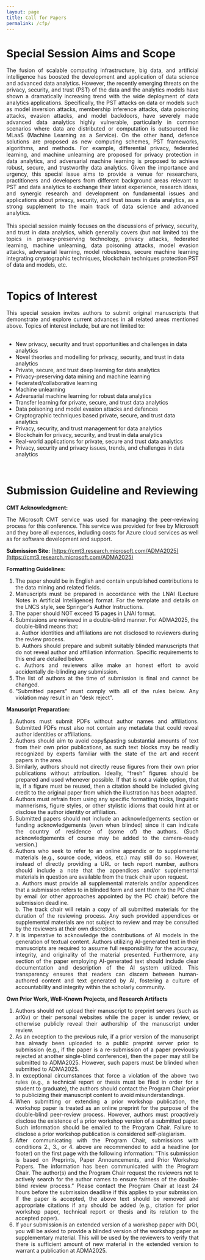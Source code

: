 ```yaml
---
layout: page
title: Call for Papers
permalink: /cfp/
---
```


# **Special Session Aims and Scope**

<div style="text-align: justify"> The fusion of scalable computing infrastructure, big data, and artificial intelligence has boosted the development and application of data science and advanced data analytics. However, the recently emerging threats on the privacy, security, and trust (PST) of the data and the analytics models have shown a dramatically increasing trend with the wide deployment of data analytics applications. Specifically, the PST attacks on data or models such as model inversion attacks, membership inference attacks, data poisoning attacks, evasion attacks, and model backdoors, have severely made advanced data analytics highly vulnerable, particularly in common scenarios where data are distributed or computation is outsourced like MLaaS (Machine Learning as a Service). On the other hand, defence solutions are proposed as new computing schemes, PST frameworks, algorithms, and methods. For example, differential privacy, federated learning, and machine unlearning are proposed for privacy protection in data analytics, and adversarial machine learning is proposed to achieve robust, secure, and trustworthy data analytics. Given the importance and urgency, this special issue aims to provide a venue for researchers, practitioners and developers from different background areas relevant to PST and data analytics to exchange their latest experience, research ideas, and synergic research and development on fundamental issues and applications about privacy, security, and trust issues in data analytics, as a strong supplement to the main track of data science and advanced analytics. </div> 

<br/>

<div style="text-align: justify"> This special session mainly focuses on the discussions of privacy, security, and trust in data analytics, which generally covers (but not limited to) the topics in privacy-preserving technology, privacy attacks, federated learning, machine unlearning, data poisoning attacks, model evasion attacks, adversarial learning, model robustness, secure machine learning integrating cryptographic techniques, blockchain techniques protection PST of data and models, etc.</div>

<br/>

# **Topics of Interest**

<div style="text-align: justify"> This special session invites authors to submit original manuscripts that demonstrate and explore current advances in all related areas mentioned above. Topics of interest include, but are not limited to: </div>

<br/>

- New privacy, security and trust opportunities and challenges in data analytics
- Novel theories and modelling for privacy, security, and trust in data analytics
- Private, secure, and trust deep learning for data analytics
- Privacy-preserving data mining and machine learning
- Federated/collaborative learning
- Machine unlearning
- Adversarial machine learning for robust data analytics
- Transfer learning for private, secure, and trust data analytics
- Data poisoning and model evasion attacks and defences
- Cryptographic techniques based private, secure, and trust data analytics
- Privacy, security, and trust management for data analytics
- Blockchain for privacy, security, and trust in data analytics
- Real-world applications for private, secure and trust data analytics
- Privacy, security and privacy issues, trends, and challenges in data analytics

<br/>

# **Submission Guideline and Reviewing**
**CMT Acknowledgment:** 
<div style="text-align: justify">  The Microsoft CMT service was used for managing the peer-reviewing process for this conference. This service was provided for free by Microsoft and they bore all expenses, including costs for Azure cloud services as well as for software development and support. </div>

**Submission Site:** 
[https://cmt3.research.microsoft.com/ADMA2025](https://cmt3.research.microsoft.com/ADMA2025)

<!-- - Step 1: Login and enter ADMA conference in EasyChair. Website: [https://easychair.org/conferences/?conf=ADMA2023](https://easychair.org/conferences/?conf=ADMA2023)
- Step 2: Select your role as "author". From the top menu, click the "New Submission" button, and then select "Special Session: Private, Secure, and Trust Data Analytics" to continue.
- Step 3: Enter your paper information and then use the "Submit" button at the bottom of the form. -->

**Formatting Guidelines:**
1. <div style="text-align: justify"> The paper should be in English and contain unpublished contributions to the data mining and related fields.</div>

2. <div style="text-align: justify"> Manuscripts must be prepared in accordance with the LNAI (Lecture Notes in Artificial Intelligence) format. For the template and details on the LNCS style, see Springer's Author Instructions.</div>

3. <div style="text-align: justify">The paper should NOT exceed 15 pages in LNAI format.</div>

4. <div style="text-align: justify">Submissions are reviewed in a double-blind manner. For ADMA2025, the double-blind means that:</div>

    <div style="text-align: justify"> a. Author identities and affiliations are not disclosed to reviewers during the review process.</div>

    <div style="text-align: justify"> b. Authors should prepare and submit suitably blinded manuscripts that do not reveal author and affiliation information. Specific requirements to this end are detailed below.</div>

    <div style="text-align: justify"> c. Authors and reviewers alike make an honest effort to avoid accidentally de-blinding any submission.</div>

5. <div style="text-align: justify">The list of authors at the time of submission is final and cannot be changed.</div>

6. <div style="text-align: justify">"Submitted papers" must comply with all of the rules below. Any violation may result in an "desk reject".</div>
<!-- - <div style="text-align: justify"> The length of each paper submitted should be no more than 10 pages, and formatted following the standard 2-column U.S. letter style of IEEE Conference template. See the <a href="https://www.ieee.org/conferences/publishing/templates.html">IEEE Proceedings Author Guidelines</a> for further information and instructions.</div>
- <div style="text-align: justify"> All submissions will be double-blind reviewed by the Program Committee on the basis of technical quality, relevance to the scope of the special session, originality, significance, and clarity. The names and affiliations of authors must not appear in the submissions, and bibliographic references must be adjusted to preserve author anonymity. Submissions failing to comply with paper formatting and authors anonymity will be rejected without reviews.</div>
- <div style="text-align: justify"> Authors are also encouraged to submit supplementary materials, i.e., providing the source code and data through a GitHub-like public repository to support the reproducibility of their research results.</div> -->
<!-- **Submission portal:** [https://cmt3.research.microsoft.com/ADMA2022](https://cmt3.research.microsoft.com/ADMA2022) -->

<!-- <div style="text-align: justify"> Special session papers strictly follow the same specifications, requirements, and policies as the main conference submissions in terms of paper formatting and length and important policies. Reviewing the submissions in each special session is coordinated by the special session organizers and is fully aligned to the main conference evaluation process. See [ADMA203 Important Policies](https://conferences.sigappfr.org/ADMA2023/cfp-for-special-sessions-track/) for more details. In particular: </div>

<br/> -->
**Manuscript Preparation:**
1. <div style="text-align: justify"> Authors must submit PDFs without author names and affiliations. Submitted PDFs must also not contain any metadata that could reveal author identities or affiliations.</div>

2. <div style="text-align: justify"> Authors should aim to avoid copy&pasting substantial amounts of text from their own prior publications, as such text blocks may be readily recognized by experts familiar with the state of the art and recent papers in the area.</div>

3. <div style="text-align: justify"> Similarly, authors should not directly reuse figures from their own prior publications without attribution. Ideally, “fresh” figures should be prepared and used whenever possible. If that is not a viable option, that is, if a figure must be reused, then a citation should be included giving credit to the original paper from which the illustration has been adapted.</div>

4. <div style="text-align: justify"> Authors must refrain from using any specific formatting tricks, linguistic mannerisms, figure styles, or other stylistic idioms that could hint at or disclose the author identity or affiliation.</div>

5. <div style="text-align: justify"> Submitted papers should not include an acknowledgements section or funding acknowledgements (even when blinded) since it can indicate the country of residence of (some of) the authors. (Such acknowledgements of course may be added to the camera-ready version.)</div>

6. <div style="text-align: justify"> Authors who seek to refer to an online appendix or to supplemental materials (e.g., source code, videos, etc.) may still do so. However, instead of directly providing a URL or tech report number, authors should include a note that the appendices and/or supplemental materials in question are available from the track chair upon request.</div>

    <div style="text-align: justify"> a. Authors must provide all supplemental materials and/or appendices that a submission refers to in blinded form and sent them to the PC chair by email (or other approaches appointed by the PC chair) before the submission deadline.</div>

    <div style="text-align: justify"> b. The track chair will retain a copy of all submitted materials for the duration of the reviewing process. Any such provided appendices or supplemental materials are not subject to review and may be consulted by the reviewers at their own discretion.</div>

7. <div style="text-align: justify"> It is imperative to acknowledge the contributions of AI models in the generation of textual content. Authors utilizing AI-generated text in their manuscripts are required to assume full responsibility for the accuracy, integrity, and originality of the material presented. Furthermore, any section of the paper employing AI-generated text should include clear documentation and description of the AI system utilized. This transparency ensures that readers can discern between human-authored content and text generated by AI, fostering a culture of accountability and integrity within the scholarly community.</div>
<!-- - <div style="text-align: justify"> All accepted full-length special session papers will be published by IEEE in the ADMA main conference proceedings under its Special Session scheme. All papers will be submitted for inclusion in the IEEEXplore Digital Library. The conference proceedings will be submitted for EI indexing through INSPEC by IEEE.</div> -->

<!-- 
- Submissions must be original work and should not be under submission to other venues at the time of review.

- The length of each paper submitted to the special session should be no more than 10 pages, and the papers should be formatted following the standard 2-column U.S. letter style of IEEE Conference template. See the IEEE Proceedings Author Guidelines: [http://www.ieee.org/conferences_events/conferences/publishing/templates.html](http://www.ieee.org/conferences_events/conferences/publishing/templates.html), for further information and instructions.

- Authors are also encouraged to submit supplementary materials, i.e., providing the source code and data through a GitHub-like public repository to support the reproducibility of their research results.
    
- Papers will then be assigned to appropriate PCMs by the Special Session organizers for review.
    
- Special Session organizers will make recommendations of acceptance/rejection for papers in their sessions, which must be validated by General chairs, Research, and Application track chairs.

- To guarantee uniform quality control for all special sessions and to be consistent with the main conference, the final decisions of special session paper acceptance/rejection are made by the ADMA Program Chairs. -->

<!-- <br/> -->

**Own Prior Work, Well-Known Projects, and Research Artifacts**

1. <div style="text-align: justify"> Authors should not upload their manuscript to preprint servers (such as arXiv) or their personal websites while the paper is under review, or otherwise publicly reveal their authorship of the manuscript under review.</div>

2. <div style="text-align: justify"> As an exception to the previous rule, if a prior version of the manuscript has already been uploaded to a public preprint server prior to submission (e.g., if the paper is a re-submission of a paper previously rejected at another single-blind conference), then the paper may still be submitted to ADMA2025. However, such papers must be blinded when submitted to ADMA2025.</div>

3. <div style="text-align: justify"> In exceptional circumstances that force a violation of the above two rules (e.g., a technical report or thesis must be filed in order for a student to graduate), the authors should contact the Program Chair prior to publicizing their manuscript content to avoid misunderstandings.</div>

4. <div style="text-align: justify"> When submitting or extending a prior workshop publication, the workshop paper is treated as an online preprint for the purpose of the double-blind peer-review process. However, authors must proactively disclose the existence of a prior workshop version of a submitted paper. Such information should be emailed to the Program Chair. Failure to disclose a prior workshop publication is considered self-plagiarism.</div>

5. <div style="text-align: justify"> After communicating with the Program Chair, submissions with conditions 2., 3., or 4. above are recommended to add a headline (or footer) on the first page with the following information: “This submission is based on Preprints, Paper Announcements, and Prior Workshop Papers. The information has been communicated with the Program Chair. The author(s) and the Program Chair request the reviewers not to actively search for the author names to ensure fairness of the double-blind review process.” Please contact the Program Chair at least 24 hours before the submission deadline if this applies to your submission. If the paper is accepted, the above text should be removed and appropriate citations if any should be added (e.g., citation for prior workshop paper, technical report or thesis and its relation to the accepted paper).</div>

6. <div style="text-align: justify"> If your submission is an extended version of a workshop paper with DOI, you will be asked to provide a blinded version of the workshop paper as supplementary material. This will be used by the reviewers to verify that there is sufficient amount of new material in the extended version to warrant a publication at ADMA2025.</div>

<!-- <div style="text-align: justify"> <B>Reproducibility:</B> The advancement of science depends heavily on reproducibility. We strongly recommend that the authors release their code and data to the public. Authors can provide an optional two-page supplement at the end of their submitted paper (it needs to be in the same PDF file and start at page 11). This supplement can only be used to include:</div>

- <div style="text-align: justify"> Information necessary for reproducing the experimental results reported in the paper (e.g., various algorithmic and model parameters and configurations, hyper parameter search spaces, details related to data set filtering and train/test splits, software versions, detailed hardware configuration, etc.).</div>
- <div style="text-align: justify"> Any data, pseudo-code and proofs that could not be included in the main page of the manuscript due to space limitations.</div>

<div style="text-align: justify"> <B>Authorship:</B> The list of authors at the time of submission is considered final and any further changes of the authorship are not allowed.</div>
</br>

<div style="text-align: justify"> <B>Dual Submissions:</B> ADMA is an archival publication venue as such submissions that have been previously published, accepted, or are currently under consideration at other peer-review publication venues (i.e., journals, conferences, workshops with published proceedings, etc) are not permitted.</div>
</br>

<div style="text-align: justify"> <B>Conflicts of Interest (COI):</B> COIs must be declared at the time of submission. COIs include employment at the same institution within the past three years, collaborations during the past three years, advisor/advisee relationships, plus family and close friends.</div>
</br>

<div style="text-align: justify"> <B>Attendance:</B> At least one of the authors of each accepted paper must register in full and attend the conference to present the paper. No-show papers will be removed from the IEEE Xplore proceedings.
</div> -->



